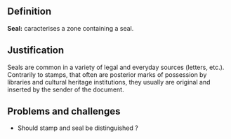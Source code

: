 ## Definition

**Seal:** caracterises a zone containing a seal.

## Justification

Seals are common in a variety of legal and everyday sources (letters, etc.). Contrarily to stamps, that often are posterior marks of possession by libraries and cultural heritage institutions, they usually are original and inserted by the sender of the document.

## Problems and challenges

- Should stamp and seal be distinguished ?
